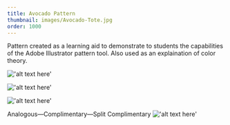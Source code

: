 ```yaml
---
title: Avocado Pattern
thumbnail: images/Avocado-Tote.jpg
order: 1000
---
```


Pattern created as a learning aid to demonstrate to students the capabilities of the Adobe Illustrator pattern tool. Also used as an explaination of color theory.


!['alt text here'](images/Avocado-Tote.jpg)

!['alt text here'](images/Avocado-Pattern.jpg)

!['alt text here'](images/Avocado-Outlines.png)

Analogous—Complimentary—Split Complimentary
!['alt text here'](images/Avocado-Pattern-Tri.png)